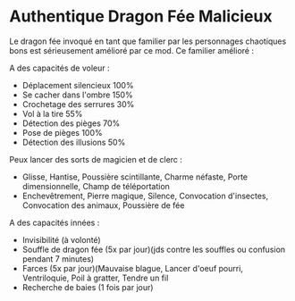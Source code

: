 # Authentique Dragon Fée Malicieux

Le dragon fée invoqué en tant que familier par les personnages chaotiques bons est sérieusement amélioré par ce mod. Ce familier amélioré :

A des capacités de voleur :
- Déplacement silencieux 100% 
- Se cacher dans l'ombre 150%   
- Crochetage des serrures 30%
- Vol à la tire 55%
- Détection des pièges 70%
- Pose de pièges 100%
- Détection des illusions 50%

Peux lancer des sorts de magicien et de clerc :
- Glisse, Hantise, Poussière scintillante, Charme néfaste, Porte dimensionnelle, Champ de téléportation
- Enchevêtrement, Pierre magique, Silence, Convocation d'insectes, Convocation des animaux, Poussière de fée

A des capacités innées :
- Invisibilité (à volonté)
- Souffle de dragon fée (5x par jour)(jds contre les souffles ou confusion pendant 7 minutes)
- Farces (5x par jour)(Mauvaise blague, Lancer d'oeuf pourri, Ventriloquie, Poil à gratter, Tendre un fil
- Recherche de baies (1 fois par jour)
